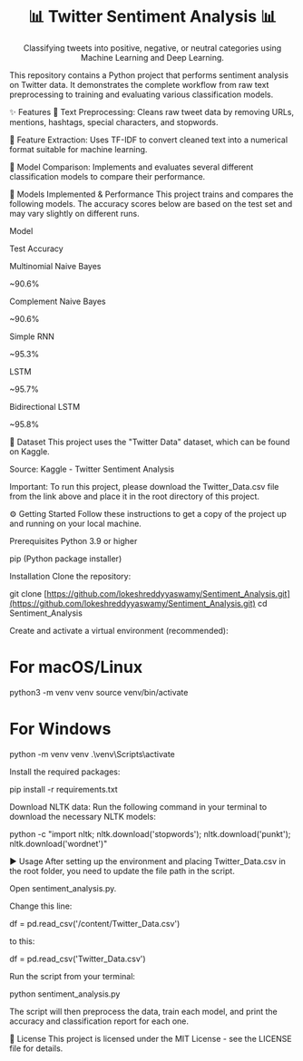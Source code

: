 <div align="center">
<h1 align="center">📊 Twitter Sentiment Analysis 📊</h1>
<p align="center">
Classifying tweets into positive, negative, or neutral categories using Machine Learning and Deep Learning.
</p>
</div>

<div align="center">

</div>

This repository contains a Python project that performs sentiment analysis on Twitter data. It demonstrates the complete workflow from raw text preprocessing to training and evaluating various classification models.

✨ Features
🧹 Text Preprocessing: Cleans raw tweet data by removing URLs, mentions, hashtags, special characters, and stopwords.

🔢 Feature Extraction: Uses TF-IDF to convert cleaned text into a numerical format suitable for machine learning.

🤖 Model Comparison: Implements and evaluates several different classification models to compare their performance.

🚀 Models Implemented & Performance
This project trains and compares the following models. The accuracy scores below are based on the test set and may vary slightly on different runs.

Model

Test Accuracy

Multinomial Naive Bayes

~90.6%

Complement Naive Bayes

~90.6%

Simple RNN

~95.3%

LSTM

~95.7%

Bidirectional LSTM

~95.8%

💾 Dataset
This project uses the "Twitter Data" dataset, which can be found on Kaggle.

Source: Kaggle - Twitter Sentiment Analysis

Important: To run this project, please download the Twitter_Data.csv file from the link above and place it in the root directory of this project.

⚙️ Getting Started
Follow these instructions to get a copy of the project up and running on your local machine.

Prerequisites
Python 3.9 or higher

pip (Python package installer)

Installation
Clone the repository:

git clone [https://github.com/lokeshreddyyaswamy/Sentiment_Analysis.git](https://github.com/lokeshreddyyaswamy/Sentiment_Analysis.git)
cd Sentiment_Analysis

Create and activate a virtual environment (recommended):

# For macOS/Linux
python3 -m venv venv
source venv/bin/activate

# For Windows
python -m venv venv
.\venv\Scripts\activate

Install the required packages:

pip install -r requirements.txt

Download NLTK data:
Run the following command in your terminal to download the necessary NLTK models:

python -c "import nltk; nltk.download('stopwords'); nltk.download('punkt'); nltk.download('wordnet')"

▶️ Usage
After setting up the environment and placing Twitter_Data.csv in the root folder, you need to update the file path in the script.

Open sentiment_analysis.py.

Change this line:

df = pd.read_csv('/content/Twitter_Data.csv')

to this:

df = pd.read_csv('Twitter_Data.csv')

Run the script from your terminal:

python sentiment_analysis.py

The script will then preprocess the data, train each model, and print the accuracy and classification report for each one.

📄 License
This project is licensed under the MIT License - see the LICENSE file for details.
